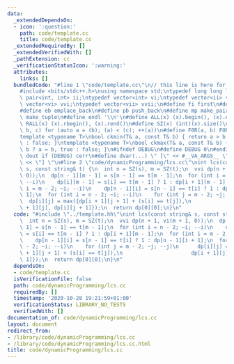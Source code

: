 ```yaml
---
data:
  _extendedDependsOn:
  - icon: ':question:'
    path: code/template.cc
    title: code/template.cc
  _extendedRequiredBy: []
  _extendedVerifiedWith: []
  _pathExtension: cc
  _verificationStatusIcon: ':warning:'
  attributes:
    links: []
  bundledCode: "#line 1 \"code/template.cc\"\n// this line is here for a reason\n\
    #include <bits/stdc++.h>\nusing namespace std;\ntypedef long long ll;\ntypedef\
    \ pair<int, int> ii;\ntypedef vector<int> vi;\ntypedef vector<ii> vii;\ntypedef\
    \ vector<vi> vvi;\ntypedef vector<vii> vvii;\n#define fi first\n#define se second\n\
    #define eb emplace_back\n#define pb push_back\n#define mp make_pair\n#define mt\
    \ make_tuple\n#define endl '\\n'\n#define ALL(x) (x).begin(), (x).end()\n#define\
    \ RALL(x) (x).rbegin(), (x).rend()\n#define SZ(x) (int)(x).size()\n#define FOR(a,\
    \ b, c) for (auto a = (b); (a) < (c); ++(a))\n#define F0R(a, b) FOR (a, 0, (b))\n\
    template <typename T>\nbool ckmin(T& a, const T& b) { return a > b ? a = b, true\
    \ : false; }\ntemplate <typename T>\nbool ckmax(T& a, const T& b) { return a <\
    \ b ? a = b, true : false; }\n#ifndef DEBUG\n#define DEBUG 0\n#endif\n#define\
    \ dout if (DEBUG) cerr\n#define dvar(...) \" [\" << #__VA_ARGS__ \": \" << (__VA_ARGS__)\
    \ << \"] \"\n#line 2 \"code/dynamicProgramming/lcs.cc\"\nint lcs(const string&\
    \ s, const string& t) {\n  int n = SZ(s), m = SZ(t);\n  vvi dp(n + 1, vi(m + 1,\
    \ 0));\n  dp[n - 1][m - 1] = s[n - 1] == t[m - 1];\n  for (int i = n - 2; ~i;\
    \ --i)\n    dp[i][m - 1] = s[i] == t[m - 1] ? 1 : dp[i + 1][m - 1];\n  for (int\
    \ i = m - 2; ~i; --i)\n    dp[n - 1][i] = s[n - 1] == t[i] ? 1 : dp[n - 1][i +\
    \ 1];\n  for (int i = n - 2; ~i; --i)\n    for (int j = m - 2; ~j; --j)\n    \
    \  dp[i][j] = max({dp[i + 1][j + 1] + (s[i] == t[j]),\n                      dp[i\
    \ + 1][j], dp[i][j + 1]});\n  return dp[0][0];\n}\n"
  code: "#include \"../template.hh\"\nint lcs(const string& s, const string& t) {\n\
    \  int n = SZ(s), m = SZ(t);\n  vvi dp(n + 1, vi(m + 1, 0));\n  dp[n - 1][m -\
    \ 1] = s[n - 1] == t[m - 1];\n  for (int i = n - 2; ~i; --i)\n    dp[i][m - 1]\
    \ = s[i] == t[m - 1] ? 1 : dp[i + 1][m - 1];\n  for (int i = m - 2; ~i; --i)\n\
    \    dp[n - 1][i] = s[n - 1] == t[i] ? 1 : dp[n - 1][i + 1];\n  for (int i = n\
    \ - 2; ~i; --i)\n    for (int j = m - 2; ~j; --j)\n      dp[i][j] = max({dp[i\
    \ + 1][j + 1] + (s[i] == t[j]),\n                      dp[i + 1][j], dp[i][j +\
    \ 1]});\n  return dp[0][0];\n}\n"
  dependsOn:
  - code/template.cc
  isVerificationFile: false
  path: code/dynamicProgramming/lcs.cc
  requiredBy: []
  timestamp: '2020-10-28 19:21:59+01:00'
  verificationStatus: LIBRARY_NO_TESTS
  verifiedWith: []
documentation_of: code/dynamicProgramming/lcs.cc
layout: document
redirect_from:
- /library/code/dynamicProgramming/lcs.cc
- /library/code/dynamicProgramming/lcs.cc.html
title: code/dynamicProgramming/lcs.cc
---
```

